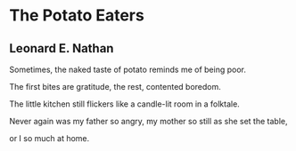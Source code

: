 # The Potato Eaters
## Leonard E. Nathan
Sometimes, the naked taste of potato
reminds me of being poor.

The first bites are gratitude,
the rest, contented boredom.

The little kitchen still flickers
like a candle-lit room in a folktale.

Never again was my father so angry,
my mother so still as she set the table,

or I so much at home.